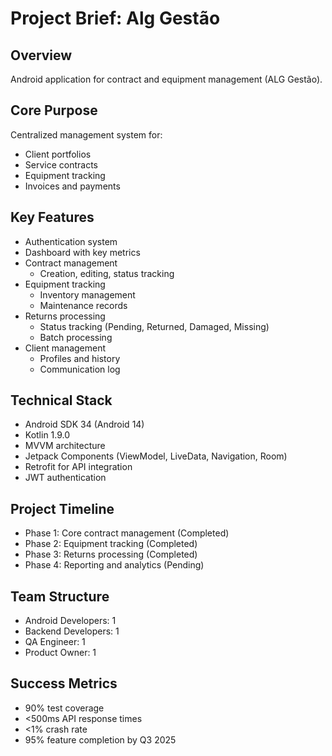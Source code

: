 # Project Brief: Alg Gestão

## Overview
Android application for contract and equipment management (ALG Gestão).

## Core Purpose
Centralized management system for:
- Client portfolios
- Service contracts
- Equipment tracking
- Invoices and payments

## Key Features
- Authentication system
- Dashboard with key metrics
- Contract management
  - Creation, editing, status tracking
- Equipment tracking
  - Inventory management
  - Maintenance records
- Returns processing
  - Status tracking (Pending, Returned, Damaged, Missing)
  - Batch processing
- Client management
  - Profiles and history
  - Communication log

## Technical Stack
- Android SDK 34 (Android 14)
- Kotlin 1.9.0
- MVVM architecture
- Jetpack Components (ViewModel, LiveData, Navigation, Room)
- Retrofit for API integration
- JWT authentication

## Project Timeline
- Phase 1: Core contract management (Completed)
- Phase 2: Equipment tracking (Completed)
- Phase 3: Returns processing (Completed)
- Phase 4: Reporting and analytics (Pending)

## Team Structure
- Android Developers: 1
- Backend Developers: 1
- QA Engineer: 1
- Product Owner: 1

## Success Metrics
- 90% test coverage
- <500ms API response times
- <1% crash rate
- 95% feature completion by Q3 2025
